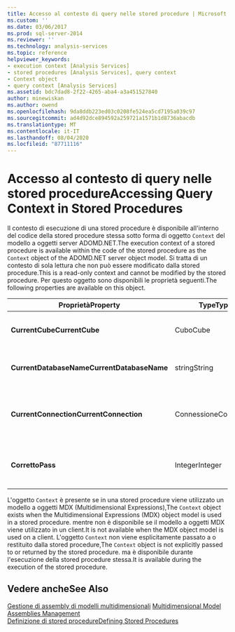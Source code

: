 ```yaml
---
title: Accesso al contesto di query nelle stored procedure | Microsoft Docs
ms.custom: ''
ms.date: 03/06/2017
ms.prod: sql-server-2014
ms.reviewer: ''
ms.technology: analysis-services
ms.topic: reference
helpviewer_keywords:
- execution context [Analysis Services]
- stored procedures [Analysis Services], query context
- Context object
- query context [Analysis Services]
ms.assetid: bdc7dad8-2f22-4265-aba4-a3a451527840
author: minewiskan
ms.author: owend
ms.openlocfilehash: 9da8ddb223ed03c0208fe524ea5cd7195a039c97
ms.sourcegitcommit: ad4d92dce894592a259721a1571b1d8736abacdb
ms.translationtype: MT
ms.contentlocale: it-IT
ms.lasthandoff: 08/04/2020
ms.locfileid: "87711116"
---
```

# <a name="accessing-query-context-in-stored-procedures"></a><span data-ttu-id="a3be8-102">Accesso al contesto di query nelle stored procedure</span><span class="sxs-lookup"><span data-stu-id="a3be8-102">Accessing Query Context in Stored Procedures</span></span>
  <span data-ttu-id="a3be8-103">Il contesto di esecuzione di una stored procedure è disponibile all'interno del codice della stored procedure stessa sotto forma di oggetto `Context` del modello a oggetti server ADOMD.NET.</span><span class="sxs-lookup"><span data-stu-id="a3be8-103">The execution context of a stored procedure is available within the code of the stored procedure as the `Context` object of the ADOMD.NET server object model.</span></span> <span data-ttu-id="a3be8-104">Si tratta di un contesto di sola lettura che non può essere modificato dalla stored procedure.</span><span class="sxs-lookup"><span data-stu-id="a3be8-104">This is a read-only context and cannot be modified by the stored procedure.</span></span> <span data-ttu-id="a3be8-105">Per questo oggetto sono disponibili le proprietà seguenti.</span><span class="sxs-lookup"><span data-stu-id="a3be8-105">The following properties are available on this object.</span></span>  
  
|<span data-ttu-id="a3be8-106">Proprietà</span><span class="sxs-lookup"><span data-stu-id="a3be8-106">Property</span></span>|<span data-ttu-id="a3be8-107">Type</span><span class="sxs-lookup"><span data-stu-id="a3be8-107">Type</span></span>|<span data-ttu-id="a3be8-108">Descrizione</span><span class="sxs-lookup"><span data-stu-id="a3be8-108">Description</span></span>|  
|--------------|----------|-----------------|  
|<span data-ttu-id="a3be8-109">**CurrentCube**</span><span class="sxs-lookup"><span data-stu-id="a3be8-109">**CurrentCube**</span></span>|<span data-ttu-id="a3be8-110">Cubo</span><span class="sxs-lookup"><span data-stu-id="a3be8-110">Cube</span></span>|<span data-ttu-id="a3be8-111">Cubo per il contesto di query corrente.</span><span class="sxs-lookup"><span data-stu-id="a3be8-111">The cube for the current query context.</span></span>|  
|<span data-ttu-id="a3be8-112">**CurrentDatabaseName**</span><span class="sxs-lookup"><span data-stu-id="a3be8-112">**CurrentDatabaseName**</span></span>|<span data-ttu-id="a3be8-113">string</span><span class="sxs-lookup"><span data-stu-id="a3be8-113">String</span></span>|<span data-ttu-id="a3be8-114">Identificatore del database corrente.</span><span class="sxs-lookup"><span data-stu-id="a3be8-114">The identifier of the current database.</span></span>|  
|<span data-ttu-id="a3be8-115">**CurrentConnection**</span><span class="sxs-lookup"><span data-stu-id="a3be8-115">**CurrentConnection**</span></span>|<span data-ttu-id="a3be8-116">Connessione</span><span class="sxs-lookup"><span data-stu-id="a3be8-116">Connection</span></span>|<span data-ttu-id="a3be8-117">Riferimento all'oggetto connessione nel contesto corrente.</span><span class="sxs-lookup"><span data-stu-id="a3be8-117">A reference to the connection object in the current context.</span></span>|  
|<span data-ttu-id="a3be8-118">**Corretto**</span><span class="sxs-lookup"><span data-stu-id="a3be8-118">**Pass**</span></span>|<span data-ttu-id="a3be8-119">Integer</span><span class="sxs-lookup"><span data-stu-id="a3be8-119">Integer</span></span>|<span data-ttu-id="a3be8-120">Numero della sessione di calcolo per il contesto corrente.</span><span class="sxs-lookup"><span data-stu-id="a3be8-120">The pass number for the current context.</span></span>|  
  
 <span data-ttu-id="a3be8-121">L'oggetto `Context` è presente se in una stored procedure viene utilizzato un modello a oggetti MDX (Multidimensional Expressions),</span><span class="sxs-lookup"><span data-stu-id="a3be8-121">The `Context` object exists when the Multidimensional Expressions (MDX) object model is used in a stored procedure.</span></span> <span data-ttu-id="a3be8-122">mentre non è disponibile se il modello a oggetti MDX viene utilizzato in un client.</span><span class="sxs-lookup"><span data-stu-id="a3be8-122">It is not available when the MDX object model is used on a client.</span></span> <span data-ttu-id="a3be8-123">L'oggetto `Context` non viene esplicitamente passato a o restituito dalla stored procedure,</span><span class="sxs-lookup"><span data-stu-id="a3be8-123">The `Context` object is not explicitly passed to or returned by the stored procedure.</span></span> <span data-ttu-id="a3be8-124">ma è disponibile durante l'esecuzione della stored procedure stessa.</span><span class="sxs-lookup"><span data-stu-id="a3be8-124">It is available during the execution of the stored procedure.</span></span>  
  
## <a name="see-also"></a><span data-ttu-id="a3be8-125">Vedere anche</span><span class="sxs-lookup"><span data-stu-id="a3be8-125">See Also</span></span>  
 <span data-ttu-id="a3be8-126">[Gestione di assembly di modelli multidimensionali](../multidimensional-models/multidimensional-model-assemblies-management.md) </span><span class="sxs-lookup"><span data-stu-id="a3be8-126">[Multidimensional Model Assemblies Management](../multidimensional-models/multidimensional-model-assemblies-management.md) </span></span>  
 [<span data-ttu-id="a3be8-127">Definizione di stored procedure</span><span class="sxs-lookup"><span data-stu-id="a3be8-127">Defining Stored Procedures</span></span>](../multidimensional-models-extending-olap-stored-procedures/defining-stored-procedures.md)  
  
  
